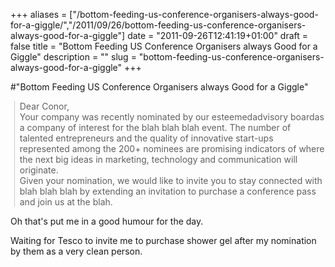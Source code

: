 +++
aliases = ["/bottom-feeding-us-conference-organisers-always-good-for-a-giggle/","/2011/09/26/bottom-feeding-us-conference-organisers-always-good-for-a-giggle"]
date = "2011-09-26T12:41:19+01:00"
draft = false
title = "Bottom Feeding US Conference Organisers always Good for a Giggle"
description = ""
slug = "bottom-feeding-us-conference-organisers-always-good-for-a-giggle"
+++

#"Bottom Feeding US Conference Organisers always Good for a Giggle"


 <blockquote class="gmail_quote" style="margin-top: 0px; margin-right: 0px; margin-bottom: 0px; margin-left: 0.8ex; border-left-width: 1px; border-left-color: rgb(204, 204, 204); border-left-style: solid; padding-left: 1ex;"> Dear Conor,<br />Your company was recently nominated by our esteemedadvisory boardas a company of interest for the blah blah blah event. The number of talented entrepreneurs and the quality of innovative start-ups represented among the 200+ nominees are promising indicators of where the next big ideas in marketing, technology and communication will originate.<br /> Given your nomination, we would like to invite you to stay connected with blah blah blah by extending an invitation to purchase a conference pass and join us at the blah.</blockquote><p /><div>Oh that&#39;s put me in a good humour for the day.</div> <p /><div>Waiting for Tesco to invite me to purchase shower gel after my nomination by them as a very clean person.</div>
 